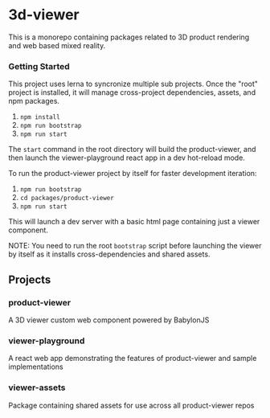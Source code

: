 # 3d-viewer
This is a monorepo containing packages related to 3D product rendering and web based mixed reality.

### Getting Started
This project uses lerna to syncronize multiple sub projects. Once the "root" project is installed, it will manage cross-project dependencies, assets, and npm packages.

1. `npm install` 
2. `npm run bootstrap`
3. `npm run start`

The `start` command in the root directory will build the product-viewer, and then launch the viewer-playground react app in a dev hot-reload mode.

To run the product-viewer project by itself for faster development iteration:
1. `npm run bootstrap`
2. `cd packages/product-viewer`
3. `npm run start`

This will launch a dev server with a basic html page containing just a viewer component. 

NOTE: You need to run the root `bootstrap` script before launching the viewer by itself as it installs cross-dependencies and shared assets.

## Projects
### product-viewer
A 3D viewer custom web component powered by BabylonJS

### viewer-playground
A react web app demonstrating the features of product-viewer and sample implementations

### viewer-assets
Package containing shared assets for use across all product-viewer repos

